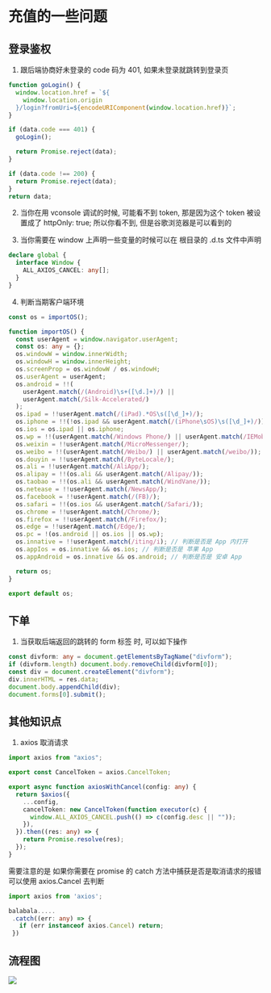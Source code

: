# 充值的一些问题

## 登录鉴权

1. 跟后端协商好未登录的 <text-line>code</text-line> 码为 401, 如果未登录就跳转到登录页

```ts
function goLogin() {
  window.location.href = `${
    window.location.origin
  }/login?fromUri=${encodeURIComponent(window.location.href)}`;
}

if (data.code === 401) {
  goLogin();

  return Promise.reject(data);
}

if (data.code !== 200) {
  return Promise.reject(data);
}
return data;
```

2. 当你在用 <text-line>vconsole</text-line> 调试的时候, 可能看不到 token, 那是因为这个 token 被设置成了 httpOnly: true; 所以你看不到, 但是谷歌浏览器是可以看到的

3. 当你需要在 window 上声明一些变量的时候可以在 根目录的 .d.ts 文件中声明

```ts
declare global {
  interface Window {
    ALL_AXIOS_CANCEL: any[];
  }
}
```

4. 判断当期客户端环境

```ts
const os = importOS();

function importOS() {
  const userAgent = window.navigator.userAgent;
  const os: any = {};
  os.windowW = window.innerWidth;
  os.windowH = window.innerHeight;
  os.screenProp = os.windowW / os.windowH;
  os.userAgent = userAgent;
  os.android = !!(
    userAgent.match(/(Android)\s+([\d.]+)/) ||
    userAgent.match(/Silk-Accelerated/)
  );
  os.ipad = !!userAgent.match(/(iPad).*OS\s([\d_]+)/);
  os.iphone = !!(!os.ipad && userAgent.match(/(iPhone\sOS)\s([\d_]+)/));
  os.ios = os.ipad || os.iphone;
  os.wp = !!(userAgent.match(/Windows Phone/) || userAgent.match(/IEMobile/));
  os.weixin = !!userAgent.match(/MicroMessenger/);
  os.weibo = !!(userAgent.match(/Weibo/) || userAgent.match(/weibo/));
  os.douyin = !!userAgent.match(/ByteLocale/);
  os.ali = !!userAgent.match(/AliApp/);
  os.alipay = !!(os.ali && userAgent.match(/Alipay/));
  os.taobao = !!(os.ali && userAgent.match(/WindVane/));
  os.netease = !!userAgent.match(/NewsApp/);
  os.facebook = !!userAgent.match(/(FB)/);
  os.safari = !!(os.ios && userAgent.match(/Safari/));
  os.chrome = !!userAgent.match(/Chrome/);
  os.firefox = !!userAgent.match(/Firefox/);
  os.edge = !!userAgent.match(/Edge/);
  os.pc = !(os.android || os.ios || os.wp);
  os.innative = !!userAgent.match(/iting/i); // 判断是否是 App 内打开
  os.appIos = os.innative && os.ios; // 判断是否是 苹果 App
  os.appAndroid = os.innative && os.android; // 判断是否是 安卓 App

  return os;
}

export default os;
```

## 下单

1. 当获取后端返回的跳转的 <text-line>form 标签</text-line> 时, 可以如下操作

```ts
const divform: any = document.getElementsByTagName("divform");
if (divform.length) document.body.removeChild(divform[0]);
const div = document.createElement("divform");
div.innerHTML = res.data;
document.body.appendChild(div);
document.forms[0].submit();
```

## 其他知识点

1. axios 取消请求

```ts
import axios from "axios";

export const CancelToken = axios.CancelToken;

export async function axiosWithCancel(config: any) {
  return $axios({
    ...config,
    cancelToken: new CancelToken(function executor(c) {
      window.ALL_AXIOS_CANCEL.push(() => c(config.desc || ""));
    }),
  }).then((res: any) => {
    return Promise.resolve(res);
  });
}
```

<card-primary  type="warning">
<div>需要注意的是
如果你需要在 promise 的 catch 方法中捕获是否是取消请求的报错
可以使用 axios.Cancel 去判断</div>
</card-primary>

```ts
import axios from 'axios';

balabala.....
 .catch((err: any) => {
   if (err instanceof axios.Cancel) return;
 })
```

## 流程图

![](@public/business/credit.jpg)
